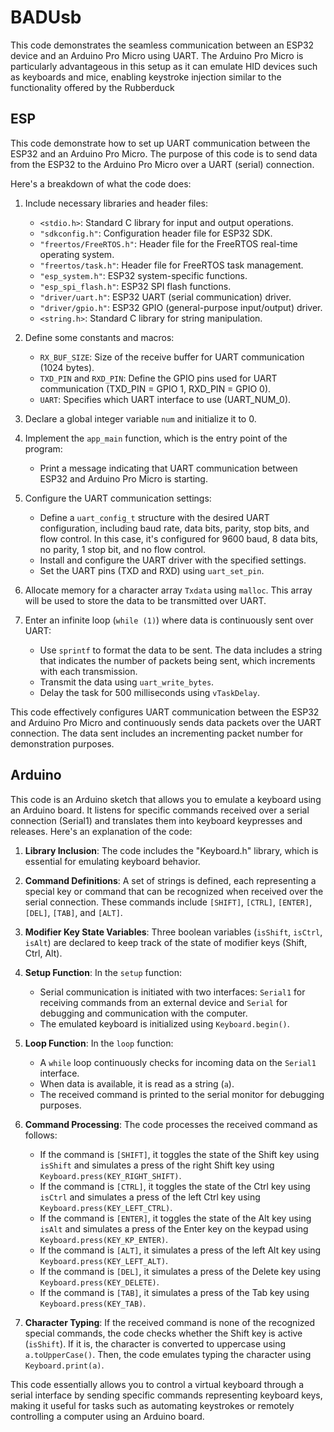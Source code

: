 # BADUsb

This code demonstrates the seamless communication between an ESP32 device and an Arduino Pro Micro using UART. The Arduino Pro Micro is particularly advantageous in this setup as it can emulate HID devices such as keyboards and mice, enabling keystroke injection similar to the functionality offered by the Rubberduck

## ESP
This code demonstrate how to set up UART communication between the ESP32 and an Arduino Pro Micro. The purpose of this code is to send data from the ESP32 to the Arduino Pro Micro over a UART (serial) connection.

Here's a breakdown of what the code does:

1. Include necessary libraries and header files:
   - `<stdio.h>`: Standard C library for input and output operations.
   - `"sdkconfig.h"`: Configuration header file for ESP32 SDK.
   - `"freertos/FreeRTOS.h"`: Header file for the FreeRTOS real-time operating system.
   - `"freertos/task.h"`: Header file for FreeRTOS task management.
   - `"esp_system.h"`: ESP32 system-specific functions.
   - `"esp_spi_flash.h"`: ESP32 SPI flash functions.
   - `"driver/uart.h"`: ESP32 UART (serial communication) driver.
   - `"driver/gpio.h"`: ESP32 GPIO (general-purpose input/output) driver.
   - `<string.h>`: Standard C library for string manipulation.

2. Define some constants and macros:
   - `RX_BUF_SIZE`: Size of the receive buffer for UART communication (1024 bytes).
   - `TXD_PIN` and `RXD_PIN`: Define the GPIO pins used for UART communication (TXD_PIN = GPIO 1, RXD_PIN = GPIO 0).
   - `UART`: Specifies which UART interface to use (UART_NUM_0).

3. Declare a global integer variable `num` and initialize it to 0.

4. Implement the `app_main` function, which is the entry point of the program:
   - Print a message indicating that UART communication between ESP32 and Arduino Pro Micro is starting.

5. Configure the UART communication settings:
   - Define a `uart_config_t` structure with the desired UART configuration, including baud rate, data bits, parity, stop bits, and flow control. In this case, it's configured for 9600 baud, 8 data bits, no parity, 1 stop bit, and no flow control.
   - Install and configure the UART driver with the specified settings.
   - Set the UART pins (TXD and RXD) using `uart_set_pin`.

6. Allocate memory for a character array `Txdata` using `malloc`. This array will be used to store the data to be transmitted over UART.

7. Enter an infinite loop (`while (1)`) where data is continuously sent over UART:
   - Use `sprintf` to format the data to be sent. The data includes a string that indicates the number of packets being sent, which increments with each transmission.
   - Transmit the data using `uart_write_bytes`.
   - Delay the task for 500 milliseconds using `vTaskDelay`.

This code effectively configures UART communication between the ESP32 and Arduino Pro Micro and continuously sends data packets over the UART connection. The data sent includes an incrementing packet number for demonstration purposes.

## Arduino
This code is an Arduino sketch that allows you to emulate a keyboard using an Arduino board. It listens for specific commands received over a serial connection (Serial1) and translates them into keyboard keypresses and releases. Here's an explanation of the code:

1. **Library Inclusion**: The code includes the "Keyboard.h" library, which is essential for emulating keyboard behavior.

2. **Command Definitions**: A set of strings is defined, each representing a special key or command that can be recognized when received over the serial connection. These commands include `[SHIFT]`, `[CTRL]`, `[ENTER]`, `[DEL]`, `[TAB]`, and `[ALT]`.

3. **Modifier Key State Variables**: Three boolean variables (`isShift`, `isCtrl`, `isAlt`) are declared to keep track of the state of modifier keys (Shift, Ctrl, Alt).

4. **Setup Function**: In the `setup` function:
   - Serial communication is initiated with two interfaces: `Serial1` for receiving commands from an external device and `Serial` for debugging and communication with the computer.
   - The emulated keyboard is initialized using `Keyboard.begin()`.

5. **Loop Function**: In the `loop` function:
   - A `while` loop continuously checks for incoming data on the `Serial1` interface.
   - When data is available, it is read as a string (`a`).
   - The received command is printed to the serial monitor for debugging purposes.

6. **Command Processing**: The code processes the received command as follows:
   - If the command is `[SHIFT]`, it toggles the state of the Shift key using `isShift` and simulates a press of the right Shift key using `Keyboard.press(KEY_RIGHT_SHIFT)`.
   - If the command is `[CTRL]`, it toggles the state of the Ctrl key using `isCtrl` and simulates a press of the left Ctrl key using `Keyboard.press(KEY_LEFT_CTRL)`.
   - If the command is `[ENTER]`, it toggles the state of the Alt key using `isAlt` and simulates a press of the Enter key on the keypad using `Keyboard.press(KEY_KP_ENTER)`.
   - If the command is `[ALT]`, it simulates a press of the left Alt key using `Keyboard.press(KEY_LEFT_ALT)`.
   - If the command is `[DEL]`, it simulates a press of the Delete key using `Keyboard.press(KEY_DELETE)`.
   - If the command is `[TAB]`, it simulates a press of the Tab key using `Keyboard.press(KEY_TAB)`.

7. **Character Typing**: If the received command is none of the recognized special commands, the code checks whether the Shift key is active (`isShift`). If it is, the character is converted to uppercase using `a.toUpperCase()`. Then, the code emulates typing the character using `Keyboard.print(a)`.

This code essentially allows you to control a virtual keyboard through a serial interface by sending specific commands representing keyboard keys, making it useful for tasks such as automating keystrokes or remotely controlling a computer using an Arduino board.
